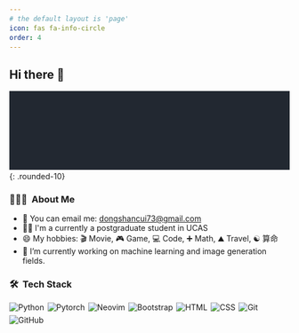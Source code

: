```yaml
---
# the default layout is 'page'
icon: fas fa-info-circle
order: 4
---
```


## Hi there 👋

<!--
**CuiEM/CuiEM** is a ✨ _special_ ✨ repository because its `README.md` (this file) appears on your GitHub profile.

Here are some ideas to get you started:

- 🔭 I’m currently working on ...
- 🌱 I’m currently learning ...
- 👯 I’m looking to collaborate on ...
- 🤔 I’m looking for help with ...
- 💬 Ask me about ...
- 📫 How to reach me: ...
- 😄 Pronouns: ...
- ⚡ Fun fact: ...
-->

![cuiem](assets/img/cuiem_thin.gif){: .rounded-10}

### 👨🏻‍💻 &nbsp;About Me
- 📮 You can email me: dongshancui73@gmail.com
- 🧑‍🎓 I'm a currently a postgraduate student in UCAS
- 😄 My hobbies: 🎬 Movie, 🎮 Game, 💻 Code, ➕ Math, ⛰️ Travel, ☯️ 算命
- 🔭 I’m currently working on machine learning and image generation fields.

### 🛠 &nbsp;Tech Stack

<div style="display: flex; gap: 6px; flex-wrap: wrap;">
  <img src="https://img.shields.io/badge/-Python-05122A?style=flat&logo=python" alt="Python">
  <img src="https://img.shields.io/badge/-pytorch-05122A?logo=pytorch" alt="Pytorch">
  <img src="https://img.shields.io/badge/-nvim-05122A?logo=neovim" alt="Neovim">
  <img src="https://img.shields.io/badge/-Bootstrap-05122A?style=flat&logo=bootstrap&logoColor=563D7C" alt="Bootstrap">
  <img src="https://img.shields.io/badge/-HTML-05122A?style=flat&logo=HTML5" alt="HTML">
  <img src="https://img.shields.io/badge/-CSS-05122A?style=flat&logo=CSS3&logoColor=1572B6" alt="CSS">
  <img src="https://img.shields.io/badge/-Git-05122A?style=flat&logo=git" alt="Git">
  <img src="https://img.shields.io/badge/-GitHub-05122A?style=flat&logo=github" alt="GitHub">
</div>
